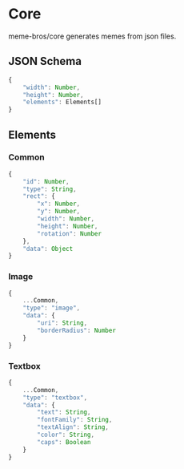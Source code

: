 # Core

meme-bros/core generates memes from json files.

## JSON Schema

```ts
{
    "width": Number,
    "height": Number,
    "elements": Elements[]
}
```

## Elements

### Common

```ts
{
    "id": Number,
    "type": String,
    "rect": {
        "x": Number,
        "y": Number,
        "width": Number,
        "height": Number,
        "rotation": Number
    },
    "data": Object
}
```

### Image

```ts
{
    ...Common,
    "type": "image",
    "data": {
        "uri": String,
        "borderRadius": Number
    }
}
```

### Textbox

```ts
{
    ...Common,
    "type": "textbox",
    "data": {
        "text": String,
        "fontFamily": String,
        "textAlign": String,
        "color": String,
        "caps": Boolean
    }
}
```
